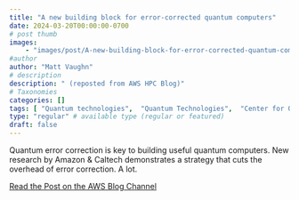 ```yaml
---
title: "A new building block for error-corrected quantum computers"
date: 2024-03-20T00:00:00-0700
# post thumb
images:
    - "images/post/A-new-building-block-for-error-corrected-quantum-computers-1120x630.png"
#author
author: "Matt Vaughn"
# description
description: " (reposted from AWS HPC Blog)"
# Taxonomies
categories: []
tags: [ "Quantum technologies",  "Quantum Technologies",  "Center for Quantum Computing",  "hpcblog", ]
type: "regular" # available type (regular or featured)
draft: false
---
```


Quantum error correction is key to building useful quantum computers. New research by Amazon & Caltech demonstrates a strategy that cuts the overhead of error correction. A lot.

<a href="https://aws.amazon.com/blogs/quantum-computing/a-new-building-block-for-error-corrected-quantum-computers/" class="btn btn-primary btn-lg active" role="button" aria-pressed="true" style="margin-top: 8px;">Read the Post on the AWS Blog Channel</a>